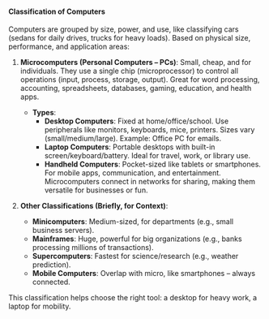 #### Classification of Computers

Computers are grouped by size, power, and use, like classifying cars (sedans for daily drives, trucks for heavy loads). Based on physical size, performance, and application areas:

1. **Microcomputers (Personal Computers – PCs)**: Small, cheap, and for individuals. They use a single chip (microprocessor) to control all operations (input, process, storage, output). Great for word processing, accounting, spreadsheets, databases, gaming, education, and health apps.  
   - **Types**:  
     - **Desktop Computers**: Fixed at home/office/school. Use peripherals like monitors, keyboards, mice, printers. Sizes vary (small/medium/large). Example: Office PC for emails.  
     - **Laptop Computers**: Portable desktops with built-in screen/keyboard/battery. Ideal for travel, work, or library use.  
     - **Handheld Computers**: Pocket-sized like tablets or smartphones. For mobile apps, communication, and entertainment.  
   Microcomputers connect in networks for sharing, making them versatile for businesses or fun.

2. **Other Classifications (Briefly, for Context)**:  
   - **Minicomputers**: Medium-sized, for departments (e.g., small business servers).  
   - **Mainframes**: Huge, powerful for big organizations (e.g., banks processing millions of transactions).  
   - **Supercomputers**: Fastest for science/research (e.g., weather prediction).  
   - **Mobile Computers**: Overlap with micro, like smartphones – always connected.

This classification helps choose the right tool: a desktop for heavy work, a laptop for mobility.
